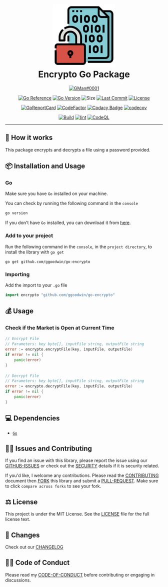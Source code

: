 <div align="center">
	<h1><img alt="go-encrypto logo" src="https://github.com/ggoodwin/go-encrypto/blob/master/logo.png" height="200" /><br />
		Encrypto Go Package
	</h1>

  [![GMan#0001](https://dcbadge.vercel.app/api/shield/179795086543028224)](https://discord.id/?prefill=179795086543028224)

  [![Go Reference](https://pkg.go.dev/badge/ggoodwin/go-encrypto.svg)](https://pkg.go.dev/github.com/ggoodwin/go-encrypto) [![Go Version](https://img.shields.io/github/go-mod/go-version/ggoodwin/go-encrypto)](https://go.dev/) ![Size](https://img.shields.io/github/languages/code-size/ggoodwin/go-encrypto) [![Last Commit](https://img.shields.io/github/last-commit/ggoodwin/go-encrypto)](https://github.com/ggoodwin/go-encrypto/commits/master) [![License](https://img.shields.io/github/license/ggoodwin/go-encrypto)](https://github.com/ggoodwin/go-encrypto/blob/master/LICENSE.md)

  [![GoReportCard](https://goreportcard.com/badge/github.com/ggoodwin/go-encrypto)](https://goreportcard.com/report/github.com/ggoodwin/go-encrypto) [![CodeFactor](https://www.codefactor.io/repository/github/ggoodwin/go-encrypto/badge)](https://www.codefactor.io/repository/github/ggoodwin/go-encrypto) [![Codacy Badge](https://app.codacy.com/project/badge/Grade/17f51d3e54264211b19220ce470783ae)](https://app.codacy.com/gh/ggoodwin/go-encrypto/dashboard?utm_source=gh&utm_medium=referral&utm_content=&utm_campaign=Badge_grade) [![codecov](https://codecov.io/gh/ggoodwin/go-encrypto/branch/master/graph/badge.svg?token=YNDB8EF3ZN)](https://codecov.io/gh/ggoodwin/go-encrypto)

  [![Build](https://github.com/ggoodwin/go-encrypto/actions/workflows/go.yml/badge.svg)](https://github.com/ggoodwin/go-encrypto/actions/workflows/go.yml) [![lint](https://github.com/ggoodwin/go-encrypto/actions/workflows/lint.yml/badge.svg)](https://github.com/ggoodwin/go-encrypto/actions/workflows/lint.yml) [![CodeQL](https://github.com/ggoodwin/go-encrypto/actions/workflows/github-code-scanning/codeql/badge.svg)](https://github.com/ggoodwin/go-encrypto/actions/workflows/github-code-scanning/codeql)

</div>

<hr/>

## 🌟 How it works

This package encrypts and decrypts a file using a password provided.

## 📦 Installation and Usage

### Go

Make sure you have `Go` installed on your machine.

You can check by running the following command in the `console`

```powershell
go version
```

If you don't have `Go` installed, you can download it from [here](https://go.dev/dl/).

### Add to your project

Run the following command in the `console`, in the `project directory`, to install the library with `go get`

```plain
go get github.com/ggoodwin/go-encrypto
```

### Importing

Add the import to your `.go` file

```go
import encrypto "github.com/ggoodwin/go-encrypto"
```

## 💰 Usage

### Check if the Market is Open at Current Time

```go
// Encrypt File
// Parameters: key byte[], inputFile string, outputFile string
error := encrypto.encryptFile(key, inputFile, outputFile)
if error != nil {
    panic(error)
}

// Decrypt File
// Parameters: key byte[], inputFile string, outputFile string
error := encrypto.decryptFile(key, inputFile, outputFile)
if error != nil {
    panic(error)
}
```

## 💻 Dependencies

- [`Go`](https://go.dev/)

## 🙇‍♂️ Issues and Contributing

If you find an issue with this library, please report the issue using our [GITHUB-ISSUES] or check out the [SECURITY] details if it is security related.

If you'd like, I welcome any contributions. Please read the [CONTRIBUTING] document then [FORK] this library and submit a [PULL-REQUEST]. Make sure to click `compare across forks` to see your fork.

## ⚖️ License

This project is under the MIT License. See the [LICENSE] file for the full license text.

## 📜 Changes

Check out our [CHANGELOG]

## 👍🏻 Code of Conduct

Please read my [CODE-OF-CONDUCT] before contributing or engaging in discussions.

<!-- Links -->
[LICENSE]: https://github.com/ggoodwin/go-encrypto/blob/master/LICENSE.md
[CHANGELOG]: https://github.com/ggoodwin/go-encrypto/blob/master/CHANGELOG.md
[SECURITY]: https://github.com/ggoodwin/go-encrypto/blob/master/SECURITY.md
[FORK]: https://github.com/ggoodwin/go-encrypto/fork
[PULL-REQUEST]: https://github.com/ggoodwin/go-encrypto/compare
[CODE-OF-CONDUCT]: https://github.com/ggoodwin/go-encrypto/blob/master/CODE_OF_CONDUCT.md
[CONTRIBUTING]: https://github.com/ggoodwin/go-encrypto/blob/master/CONTRIBUTING.md
[GITHUB-ISSUES]: https://github.com/ggoodwin/go-encrypto/issues
